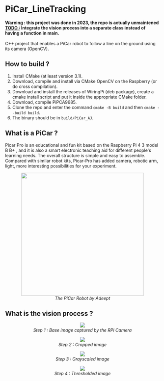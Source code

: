 # PiCar_LineTracking
**Warning : this project was done in 2023, the repo is actually unmaintened**\
<ins>**TODO :</ins> Integrate the vision process into a separate class instead of having a function in main.**\
\
C++ project that enables a PiCar robot to follow a line on the ground using its camera (OpenCV).

## How to build ?
1. Install CMake (at least version 3.1).
2. Download, compile and install via CMake OpenCV on the Raspberry (or do cross compilation).
3. Download and install the releases of WiringPi (deb package), create a cmake install script and put it inside the appropriate CMake folder.
4. Download, compile PiPCA9685.
5. Clone the repo and enter the command ```cmake -B build``` and then ```cmake --build build```.
6. The binary should be in ```build/PiCar_AJ```.

## What is a PiCar ?
Picar Pro is an educational and fun kit based on the Raspberry Pi 4 3 model B B+ , and it is also a smart electronic teaching aid for different people's learning needs. The overall structure is simple and easy to assemble. Compared with similar robot kits, Picar-Pro has added camera, robotic arm, light, more interesting possibilities for your experiment.

<p align="center">
  <img src="https://m.media-amazon.com/images/I/71uYI1BZTUS._AC_UF1000,1000_QL80_.jpg" width="400">
  <br/>
  <i>The PiCar Robot by Adeept</i>
</p>

## What is the vision process ?
<p align="center">
  <img src="https://images2.imgbox.com/f4/5c/H1HkfCkQ_o.png">
  <br/>
  <i>Step 1 : Base image captured by the RPi Camera </i>
</p>

<p align="center">
  <img src="https://images2.imgbox.com/41/27/AVn4vCBk_o.png">
  <br/>
  <i>Step 2 : Cropped image </i>
</p>

<p align="center">
  <img src="https://images2.imgbox.com/b7/30/aOHqRe1B_o.png">
  <br/>
  <i>Step 3 : Grayscaled image </i>
</p>

<p align="center">
  <img src="https://images2.imgbox.com/49/31/Hgisz6Nt_o.png">
  <br/>
  <i>Step 4 : Thresholded image </i>
</p>
